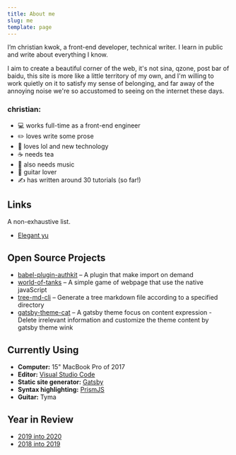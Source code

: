 ```yaml
---
title: About me
slug: me
template: page
---
```


I’m christian kwok, a front-end developer, technical writer. I learn in public and write about everything I know.

I aim to create a beautiful corner of the web, it's not sina, qzone, post bar of baidu, this site is more like a little territory of my own, and I'm willing to work quietly on it to satisfy my sense of belonging, and far away of the annoying noise we're so accustomed to seeing on the internet these days.

### christian:

- 💻 works full-time as a front-end engineer
- ✏️ loves write some prose
- 👾 loves lol and new technology
- ☕ needs tea
- 🍺 also needs music
- 🎸 guitar lover
- ✍️ has written around 30 tutorials (so far!)

## Links

A non-exhaustive list.

- [Elegant yu](https://elegantyu.github.io/)

## Open Source Projects

- [babel-plugin-authkit](https://github.com/justwink/babel-plugin-authkit) – A plugin that make import on demand
- [world-of-tanks](https://github.com/justwink/world-of-tanks) – A simple game of webpage that use the native javaScript
- [tree-md-cli](https://github.com/justwink/tree-md-cli) – Generate a tree markdown file according to a specified directory
- [gatsby-theme-cat](https://github.com/justwink/gatsby-theme-cat) – A gatsby theme focus on content expression - Delete irrelevant information and customize the theme content by gatsby theme wink

<!-- ## Music

Sometimes I sing and play guitar. I like to [record music]() in my spare time. Here are some. -->

## Currently Using

- **Computer:** 15" MacBook Pro of 2017
- **Editor:** [Visual Studio Code](https://code.visualstudio.com/)
- **Static site generator:** [Gatsby](https://gatsbyjs.org)
- **Syntax highlighting:** [PrismJS](http://prismjs.com/)
- **Guitar:** Tyma

## Year in Review

- [2019 into 2020](/2019-into-2020)
- [2018 into 2019](/2018-into-2019)
